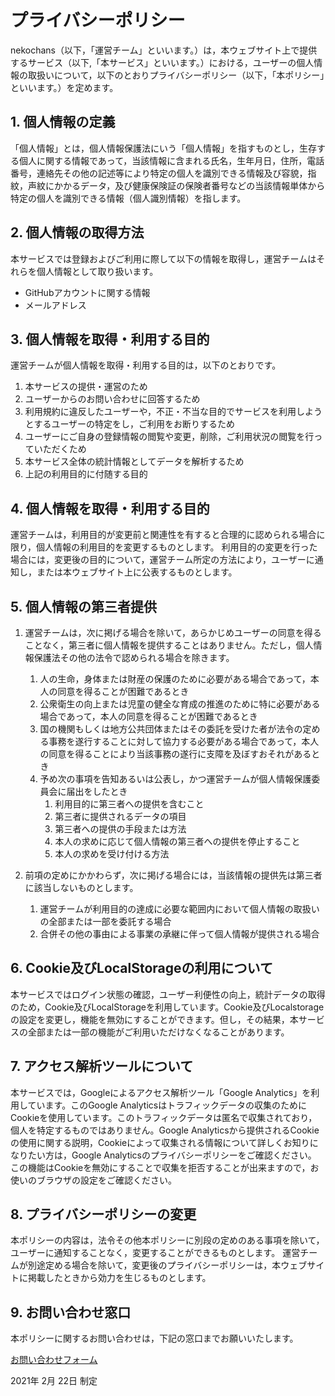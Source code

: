 # プライバシーポリシー
nekochans（以下，「運営チーム」といいます。）は，本ウェブサイト上で提供するサービス（以下,「本サービス」といいます。）における，ユーザーの個人情報の取扱いについて，以下のとおりプライバシーポリシー（以下，「本ポリシー」といいます。）を定めます。

## 1. 個人情報の定義
「個人情報」とは，個人情報保護法にいう「個人情報」を指すものとし，生存する個人に関する情報であって，当該情報に含まれる氏名，生年月日，住所，電話番号，連絡先その他の記述等により特定の個人を識別できる情報及び容貌，指紋，声紋にかかるデータ，及び健康保険証の保険者番号などの当該情報単体から特定の個人を識別できる情報（個人識別情報）を指します。

## 2. 個人情報の取得方法
本サービスでは登録およびご利用に際して以下の情報を取得し，運営チームはそれらを個人情報として取り扱います。

- GitHubアカウントに関する情報
- メールアドレス

## 3. 個人情報を取得・利用する目的
運営チームが個人情報を取得・利用する目的は，以下のとおりです。

1. 本サービスの提供・運営のため
1. ユーザーからのお問い合わせに回答するため
1. 利用規約に違反したユーザーや，不正・不当な目的でサービスを利用しようとするユーザーの特定をし，ご利用をお断りするため
1. ユーザーにご自身の登録情報の閲覧や変更，削除，ご利用状況の閲覧を行っていただくため
1. 本サービス全体の統計情報としてデータを解析するため
1. 上記の利用目的に付随する目的

## 4. 個人情報を取得・利用する目的
   運営チームは，利用目的が変更前と関連性を有すると合理的に認められる場合に限り，個人情報の利用目的を変更するものとします。
   利用目的の変更を行った場合には，変更後の目的について，運営チーム所定の方法により，ユーザーに通知し，または本ウェブサイト上に公表するものとします。

## 5. 個人情報の第三者提供
1. 運営チームは，次に掲げる場合を除いて，あらかじめユーザーの同意を得ることなく，第三者に個人情報を提供することはありません。ただし，個人情報保護法その他の法令で認められる場合を除きます。
    1. 人の生命，身体または財産の保護のために必要がある場合であって，本人の同意を得ることが困難であるとき
    1. 公衆衛生の向上または児童の健全な育成の推進のために特に必要がある場合であって，本人の同意を得ることが困難であるとき
    1. 国の機関もしくは地方公共団体またはその委託を受けた者が法令の定める事務を遂行することに対して協力する必要がある場合であって，本人の同意を得ることにより当該事務の遂行に支障を及ぼすおそれがあるとき
    1. 予め次の事項を告知あるいは公表し，かつ運営チームが個人情報保護委員会に届出をしたとき
        1. 利用目的に第三者への提供を含むこと
        1. 第三者に提供されるデータの項目
        1. 第三者への提供の手段または方法
        1. 本人の求めに応じて個人情報の第三者への提供を停止すること
        1. 本人の求めを受け付ける方法

1. 前項の定めにかかわらず，次に掲げる場合には，当該情報の提供先は第三者に該当しないものとします。
    1. 運営チームが利用目的の達成に必要な範囲内において個人情報の取扱いの全部または一部を委託する場合
    1. 合併その他の事由による事業の承継に伴って個人情報が提供される場合

## 6. Cookie及びLocalStorageの利用について
本サービスではログイン状態の確認，ユーザー利便性の向上，統計データの取得のため，Cookie及びLocalStorageを利用しています。Cookie及びLocalstorageの設定を変更し，機能を無効にすることができます。但し，その結果，本サービスの全部または一部の機能がご利用いただけなくなることがあります。

## 7. アクセス解析ツールについて
本サービスでは，Googleによるアクセス解析ツール「Google Analytics」を利用しています。このGoogle Analyticsはトラフィックデータの収集のためにCookieを使用しています。このトラフィックデータは匿名で収集されており，個人を特定するものではありません。Google Analyticsから提供されるCookieの使用に関する説明，Cookieによって収集される情報について詳しくお知りになりたい方は，Google Analyticsのプライバシーポリシーをご確認ください。
この機能はCookieを無効にすることで収集を拒否することが出来ますので，お使いのブラウザの設定をご確認ください。

## 8. プライバシーポリシーの変更
本ポリシーの内容は，法令その他本ポリシーに別段の定めのある事項を除いて，ユーザーに通知することなく，変更することができるものとします。
運営チームが別途定める場合を除いて，変更後のプライバシーポリシーは，本ウェブサイトに掲載したときから効力を生じるものとします。

## 9. お問い合わせ窓口
本ポリシーに関するお問い合わせは，下記の窓口までお願いいたします。

[お問い合わせフォーム](https://docs.google.com/forms/d/e/1FAIpQLSf0-A1ysrWQFCDuOZY8f2uH5KhUCB5yqi7TlLEsgl95Q9WKtw/viewform)

2021年 2月 22日 制定
